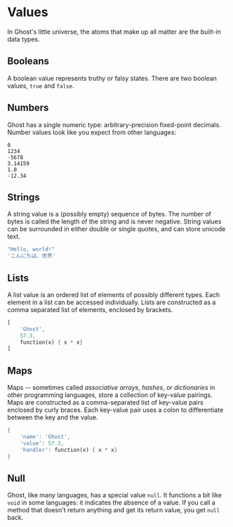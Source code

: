 # Values

In Ghost's little universe, the atoms that make up all matter are the built-in data types.

## Booleans
A boolean value represents truthy or falsy states. There are two boolean values, `true` and `false`.

## Numbers
Ghost has a single numeric type: arbitrary-precision fixed-point decimals. Number values look like you expect from other languages:

```
0
1234
-5678
3.14159
1.0
-12.34
```

## Strings
A string value is a (possibly empty) sequence of bytes. The number of bytes is called the length of the string and is never negative. String values can be surrounded in either double or single quotes, and can store unicode text.

```dart
"Hello, world!"
'こんにちは、世界'
```

## Lists
A list value is an ordered list of elements of possibly different types. Each element in a list can be accessed individually. Lists are constructed as a comma separated list of elements, enclosed by brackets.

```dart
[
    'Ghost',
    57.3,
    function(x) { x * x}
]
```

## Maps
Maps -- sometimes called _associative arrays_, _hashes_, or _dictionaries_ in other programming languages, store a collection of key-value pairings. Maps are constructed as a comma-separated list of key-value pairs enclosed by curly braces. Each key-value pair uses a colon to differentiate between the key and the value.

```dart
{
    'name': 'Ghost',
    'value': 57.3,
    'handler': function(x) { x * x}
}
```

## Null
Ghost, like many languages, has a special value `null`. It functions a bit like `void` in some languages: it indicates the absence of a value. If you call a method that doesn't return anything and get its return value, you get `null` back.